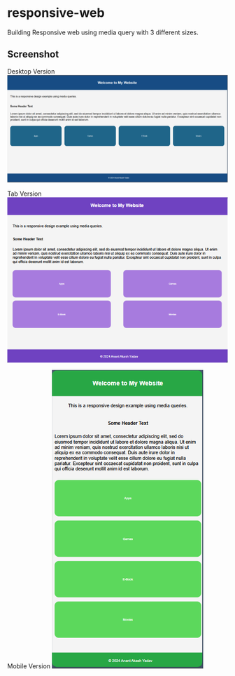 # responsive-web

Building Responsive web using media query with 3 different sizes.

## Screenshot

Desktop Version
![Example Image](image.png)

Tab Version
![Example Image](image1.png)

Mobile Version
![Example Image](image2.png)
